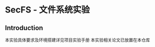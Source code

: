 <!-- lab5.html generedated from this file using: -->
<!-- pandoc -f markdown_github-hard_line_breaks README.md -t html >> lab5.html -->
<!-- make sure you keep the few lines including the stylesheet at the top! -->

# SecFS - 文件系统实验

## Introduction

本实验具体要求及环境搭建详见项目实验手册
本实验相关论文已放置在本仓库
